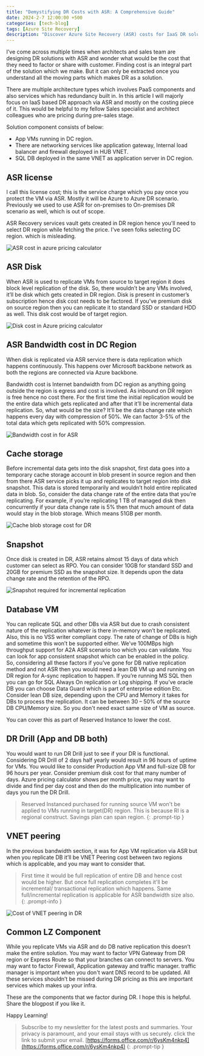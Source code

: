 ```yaml
---
title: "Demystifying DR Costs with ASR: A Comprehensive Guide"
date: 2024-2-7 12:00:00 +500
categories: [tech-blog]
tags: [Azure Site Recovery]
description: "Discover Azure Site Recovery (ASR) costs for IaaS DR solutions, covering licensing, disk replication, bandwidth, and all related cost"
---
```


I’ve come across multiple times when architects and sales team are designing DR solutions with ASR and wonder what would be the cost that they need to factor or share with customer. Finding cost is an integral part of the solution which we make. But it can only be extracted once you understand all the moving parts which makes DR as a solution.

There are multiple architecture types which involves PaaS components and also services which has redundancy built in. In this article I will majorly focus on IaaS based DR approach via ASR and mostly on the costing piece of it. This would be helpful to my fellow Sales specialist and architect colleagues who are pricing during pre-sales stage.

Solution component consists of below:

*	App VMs running in DC region.
*	There are networking services like application gateway, Internal load balancer and firewall deployed in HUB VNET.
*	SQL DB deployed in the same VNET as application server in DC region.

## ASR license
I call this license cost; this is the service charge which you pay once you protect the VM via ASR.
Mostly it will be Azure to Azure DR scenario. Previously we used to use ASR for on-premises to On-premises DR scenario as well, which is out of scope.

ASR Recovery services vault gets created in DR region hence you'll need to select DR region while fetching the price.
I've seen folks selecting DC region. which is misleading.

![ASR cost in azure pricing calculator](https://raw.githubusercontent.com/qureshiaquib/qureshiaquib.github.io/main/assets/07022024/asr-cost-azure-pricing-calculator.jpg)

## ASR Disk

When ASR is used to replicate VMs from source to target region it does block level replication of the disk. So, there wouldn’t be any VMs involved, it’ll be disk which gets created in DR region. Disk is present in customer’s subscription hence disk cost needs to be factored. If you’ve premium disk on source region then you can replicate it to standard SSD or standard HDD as well. This disk cost would be of target region.

![Disk cost in Azure pricing calculator](https://raw.githubusercontent.com/qureshiaquib/qureshiaquib.github.io/main/assets/07022024/disk-cost-azure-pricing-calculator.jpg)

## ASR Bandwidth cost in DC Region

When disk is replicated via ASR service there is data replication which happens continuously. This happens over Microsoft backbone network as both the regions are connected via Azure backbone.

Bandwidth cost is Internet bandwidth from DC region as anything going outside the region is egress and cost is involved. As inbound on DR region is free hence no cost there. For the first time the initial replication would be the entire data which gets replicated and after that it’ll be incremental data replication. So, what would be the size? It’ll be the data change rate which happens every day with compression of 50%. We can factor 3-5% of the total data which gets replicated with 50% compression.

![Bandwidth cost in for ASR](https://raw.githubusercontent.com/qureshiaquib/qureshiaquib.github.io/main/assets/07022024/bandwidth-cost-asr.jpg)

## Cache storage

Before incremental data gets into the disk snapshot, first data goes into a temporary cache storage account in blob present in source region and then from there ASR service picks it up and replicates to target region into disk snapshot. This data is stored temporarily and wouldn’t hold entire replicated data in blob. So, consider the data change rate of the entire data that you’re replicating. For example, if you’re replicating 1 TB of managed disk then concurrently if your data change rate is 5% then that much amount of data would stay in the blob storage. Which means 51GB per month. 

![Cache blob storage cost for DR](https://raw.githubusercontent.com/qureshiaquib/qureshiaquib.github.io/main/assets/07022024/cache-storage-cost-dr.jpg)

## Snapshot

Once disk is created in DR, ASR retains almost 15 days of data which customer can select as RPO. You can consider 10GB for standard SSD and 20GB for premium SSD as the snapshot size. It depends upon the data change rate and the retention of the RPO.

![Snapshot required for incremental replication](https://raw.githubusercontent.com/qureshiaquib/qureshiaquib.github.io/main/assets/07022024/snapshot-required-incremental-replication.jpg)

## Database VM

You can replicate SQL and other DBs via ASR but due to crash consistent nature of the replication whatever is there in-memory won’t be replicated. Also, this is no VSS writer compliant copy. The rate of change of DBs is high and sometime this won’t be supported either. We’ve 100MBps high throughput support for A2A ASR scenario too which you can validate. You can look for app consistent snapshot which can be enabled in the policy. So, considering all these factors if you’ve gone for DB native replication method and not ASR then you would need a lean DB VM up and running on DR region for A-sync replication to happen. If you’re running MS SQL then you can go for SQL Always On replication or Log shipping. If you’ve oracle DB you can choose Data Guard which is part of enterprise edition Etc.
Consider lean DB size, depending upon the CPU and Memory it takes for DBs to process the replication. It can be between 30 – 50% of the source DB CPU/Memory size. So you don't need exact same size of VM as source.

You can cover this as part of Reserved Instance to lower the cost.

## DR Drill (App and DB both)
You would want to run DR Drill just to see if your DR is functional. Considering DR Drill of 2 days half yearly would result in 96 hours of uptime for VMs. You would like to consider Production App VM and full-size DB for 96 hours per year. Consider premium disk cost for that many number of days.
Azure pricing calculator shows per month price, you may want to divide and find per day cost and then do the multiplication into number of days you run the DR Drill.

> Reserved Instanced purchased for running source VM won't be applied to VMs running in target(DR) region.
This is because RI is a regional construct. Savings plan can span region.
{: .prompt-tip }

## VNET peering

In the previous bandwidth section, it was for App VM replication via ASR but when you replicate DB it’ll be VNET Peering cost between two regions which is applicable, and you may want to consider that.

>First time it would be full replication of entire DB and hence cost would be higher. But once full replication completes it'll be incremental/ transactional replication which happens. Same full/incremental replication is applicable for ASR bandwidth size also.
{: .prompt-info }

![Cost of VNET peering in DR](https://raw.githubusercontent.com/qureshiaquib/qureshiaquib.github.io/main/assets/07022024/cost-vnet-peering-dr.jpg)

## Common LZ Component

While you replicate VMs via ASR and do DB native replication this doesn’t make the entire solution. You may want to factor VPN Gateway from DR region or Express Route so that your branches can connect to servers. You may want to factor Firewall, Application gateway and traffic manager. traffic manager is important when you don't want DNS record to be updated. All these services shouldn’t be missed during DR pricing as this are important services which makes up your infra.

These are the components that we factor during DR.
I hope this is helpful. Share the blogpost if you like it.

Happy Learning!

>Subscribe to my newsletter for the latest posts and summaries. Your privacy is paramount, and your email stays with us securely.
click the link to submit your email.
[https://forms.office.com/r/6ysKm4nkp4](https://forms.office.com/r/6ysKm4nkp4)
{: .prompt-tip }
